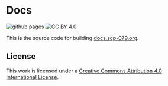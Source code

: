 # Docs

![github pages](https://github.com/scp-079/docs/workflows/github%20pages/badge.svg) [![CC BY 4.0][cc-by-shield]][cc-by]

This is the source code for building [docs.scp-079.org](https://docs.scp-079.org).

## License

This work is licensed under a [Creative Commons Attribution 4.0 International License](https://creativecommons.org/licenses/by/4.0/).

[cc-by]: https://creativecommons.org/licenses/by/4.0/
[cc-by-image]: https://licensebuttons.net/l/by/4.0/88x31.png
[cc-by-shield]: https://img.shields.io/badge/License-CC%20BY-%204.0-lightgrey.svg